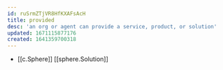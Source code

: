 ```yaml
---
id: ruSrmZTjVR8HfKXAFsAcH
title: provided
desc: 'an org or agent can provide a service, product, or solution'
updated: 1671115877176
created: 1641359700318
---
```



- [[c.Sphere]] [[sphere.Solution]]
